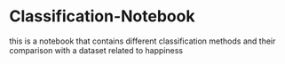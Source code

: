 # Classification-Notebook
this is a notebook that contains different classification methods and their comparison with a dataset related to happiness

